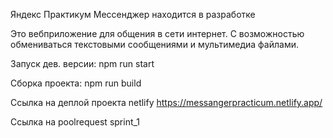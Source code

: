 Яндекс Практикум Мессенджер находится в разработке

Это вебприложение для общения в сети интернет.
С возможностью обмениваться текстовыми сообщениями и мультимедиа файлами.

Запуск дев. версии:
npm run start

Сборка проекта:
npm run build

Ссылка на деплой проекта netlify
https://messangerpracticum.netlify.app/

Ссылка на poolrequest sprint_1
